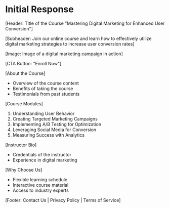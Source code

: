 # Initial Response

[Header: Title of the Course "Mastering Digital Marketing for Enhanced User Conversion"]

[Subheader: Join our online course and learn how to effectively utilize digital marketing strategies to increase user conversion rates]

[Image: Image of a digital marketing campaign in action]

[CTA Button: "Enroll Now"]

[About the Course]
- Overview of the course content
- Benefits of taking the course
- Testimonials from past students

[Course Modules]
1. Understanding User Behavior
2. Creating Targeted Marketing Campaigns
3. Implementing A/B Testing for Optimization
4. Leveraging Social Media for Conversion
5. Measuring Success with Analytics

[Instructor Bio]
- Credentials of the instructor
- Experience in digital marketing

[Why Choose Us]
- Flexible learning schedule
- Interactive course material
- Access to industry experts

[Footer: Contact Us | Privacy Policy | Terms of Service]